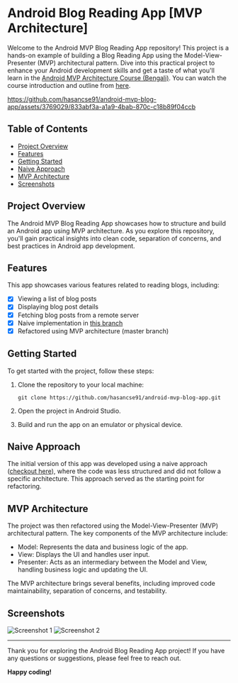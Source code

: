 # Android Blog Reading App [MVP Architecture]

Welcome to the Android MVP Blog Reading App repository! This project is a hands-on example of building a Blog Reading App using the Model-View-Presenter (MVP) architectural pattern. Dive into this practical project to enhance your Android development skills and get a taste of what you'll learn in the [Android MVP Architecture Course (Bengali)](http://learning.megaminds.technology/courses/android-mvp-architecture/details). You can watch the course introduction and outline from [here](https://youtu.be/25OlyPGyZKU).


https://github.com/hasancse91/android-mvp-blog-app/assets/3769029/833abf3a-a1a9-4bab-870c-c18b89f04ccb


## Table of Contents

- [Project Overview](#project-overview)
- [Features](#features)
- [Getting Started](#getting-started)
- [Naive Approach](#naive-approach)
- [MVP Architecture](#mvp-architecture)
- [Screenshots](#screenshots)

## Project Overview

The Android MVP Blog Reading App showcases how to structure and build an Android app using MVP architecture. As you explore this repository, you'll gain practical insights into clean code, separation of concerns, and best practices in Android app development.

## Features

This app showcases various features related to reading blogs, including:

- [x] Viewing a list of blog posts
- [x] Displaying blog post details
- [x] Fetching blog posts from a remote server
- [x] Naive implementation in [this branch](https://github.com/hasancse91/android-mvp-blog-app/tree/naive-approach)
- [x] Refactored using MVP architecture (master branch)

## Getting Started

To get started with the project, follow these steps:

1. Clone the repository to your local machine:
   ```shell
   git clone https://github.com/hasancse91/android-mvp-blog-app.git
   ```

2. Open the project in Android Studio.

3. Build and run the app on an emulator or physical device.

## Naive Approach

The initial version of this app was developed using a naive approach ([checkout here](https://github.com/hasancse91/android-mvp-blog-app/tree/naive-approach)), where the code was less structured and did not follow a specific architecture. This approach served as the starting point for refactoring.

## MVP Architecture

The project was then refactored using the Model-View-Presenter (MVP) architectural pattern. The key components of the MVP architecture include:

- Model: Represents the data and business logic of the app.
- View: Displays the UI and handles user input.
- Presenter: Acts as an intermediary between the Model and View, handling business logic and updating the UI.

The MVP architecture brings several benefits, including improved code maintainability, separation of concerns, and testability.

## Screenshots

![Screenshot 1]([screenshots/screenshot1.png](https://github.com/hasancse91/android-mvp-blog-app/raw/master/app_demo.mp4))
![Screenshot 2](screenshots/screenshot2.png)

---

Thank you for exploring the Android Blog Reading App project! If you have any questions or suggestions, please feel free to reach out.

**Happy coding!**
